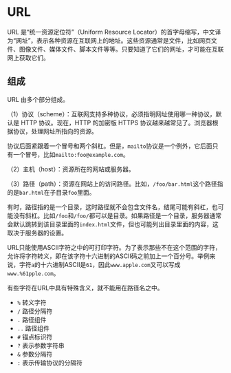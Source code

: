 # URL

URL 是“统一资源定位符”（Uniform Resource Locator）的首字母缩写，中文译为“网址”，表示各种资源在互联网上的地址。这些资源通常是文件，比如网页文件、图像文件、媒体文件、脚本文件等等。只要知道了它们的网址，才可能在互联网上获取它们。

## 组成

URL 由多个部分组成。

（1）协议（scheme）：互联网支持多种协议，必须指明网址使用哪一种协议，默认是 HTTP 协议。现在，HTTP 的加密版 HTTPS 协议越来越常见了。浏览器根据协议，处理网址所指向的资源。

协议后面紧跟着一个冒号和两个斜杠。但是，`mailto`协议是一个例外，它后面只有一个冒号，比如`mailto:foo@example.com`。

（2）主机（host）：资源所在的网站或服务器。

（3）路径（path）：资源在网站上的访问路径。比如，`/foo/bar.html`这个路径指的是`bar.html`在子目录`foo`里面。

有时，路径指的是一个目录，这时路径就不会包含文件名，结尾可能有斜杠，也可能没有斜杠。比如`/foo`和`/foo/`都可以是目录。如果路径是一个目录，服务器通常会默认跳转到该目录里面的`index.html`文件，但也可能列出目录里面的内容，这取决于服务器的设置。

URL只能使用ASCII字符之中的可打印字符。为了表示那些不在这个范围的字符，允许将字符转义，即在该字符十六进制的ASCII码之前加上一个百分号。举例来说，字符`a`的十六进制ASCII是`61`，因此`www.apple.com`又可以写成`www.%61pple.com`。

有些字符在URL中具有特殊含义，就不能用在路径名之中。

- `%` 转义字符
- `/` 路径分隔符
- `.` 路径组件
- `..` 路径组件
- `#` 锚点标识符
- `?` 表示参数字符串
- `&` 参数分隔符
- `:` 表示传输协议的分隔符

